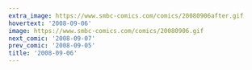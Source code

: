 ```yaml
---
extra_image: https://www.smbc-comics.com/comics/20080906after.gif
hovertext: '2008-09-06'
image: https://www.smbc-comics.com/comics/20080906.gif
next_comic: '2008-09-07'
prev_comic: '2008-09-05'
title: '2008-09-06'
---
```


